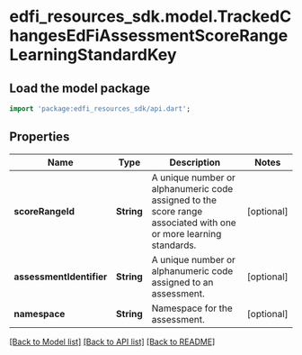 # edfi_resources_sdk.model.TrackedChangesEdFiAssessmentScoreRangeLearningStandardKey

## Load the model package
```dart
import 'package:edfi_resources_sdk/api.dart';
```

## Properties
Name | Type | Description | Notes
------------ | ------------- | ------------- | -------------
**scoreRangeId** | **String** | A unique number or alphanumeric code assigned to the score range associated with one or more learning standards. | [optional] 
**assessmentIdentifier** | **String** | A unique number or alphanumeric code assigned to an assessment. | [optional] 
**namespace** | **String** | Namespace for the assessment. | [optional] 

[[Back to Model list]](../README.md#documentation-for-models) [[Back to API list]](../README.md#documentation-for-api-endpoints) [[Back to README]](../README.md)


